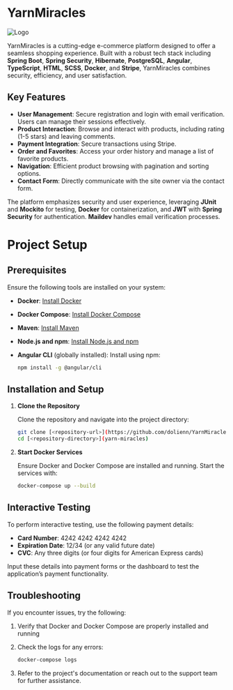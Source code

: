 # YarnMiracles


![Logo](https://i.ibb.co/DVR4fgg/temporary-logo-02.png)


YarnMiracles is a cutting-edge e-commerce platform designed to offer a seamless shopping experience. Built with a robust tech stack including **Spring Boot**, **Spring Security**, **Hibernate**, **PostgreSQL**, **Angular**, **TypeScript**, **HTML**, **SCSS**, **Docker**, and **Stripe**, YarnMiracles combines security, efficiency, and user satisfaction.

## Key Features

- **User Management**: Secure registration and login with email verification. Users can manage their sessions effectively.
- **Product Interaction**: Browse and interact with products, including rating (1-5 stars) and leaving comments.
- **Payment Integration**: Secure transactions using Stripe.
- **Order and Favorites**: Access your order history and manage a list of favorite products.
- **Navigation**: Efficient product browsing with pagination and sorting options.
- **Contact Form**: Directly communicate with the site owner via the contact form.

The platform emphasizes security and user experience, leveraging **JUnit** and **Mockito** for testing, **Docker** for containerization, and **JWT** with **Spring Security** for authentication. **Maildev** handles email verification processes.

# Project Setup

## Prerequisites

Ensure the following tools are installed on your system:

- **Docker**: [Install Docker](https://docs.docker.com/get-docker/)
- **Docker Compose**: [Install Docker Compose](https://docs.docker.com/compose/install/)
- **Maven**: [Install Maven](https://maven.apache.org/install.html)
- **Node.js and npm**: [Install Node.js and npm](https://nodejs.org/)
- **Angular CLI** (globally installed): Install using npm:
  
  ```bash
  npm install -g @angular/cli

## Installation and Setup

1. **Clone the Repository**

   Clone the repository and navigate into the project directory:

   ```bash
   git clone [<repository-url>](https://github.com/dolienn/YarnMiracles.git)
   cd [<repository-directory>](yarn-miracles)

2. **Start Docker Services**

   Ensure Docker and Docker Compose are installed and running. Start the services with:

   ```bash
   docker-compose up --build

## Interactive Testing

To perform interactive testing, use the following payment details:

- **Card Number**: 4242 4242 4242 4242
- **Expiration Date**: 12/34 (or any valid future date)
- **CVC**: Any three digits (or four digits for American Express cards)

Input these details into payment forms or the dashboard to test the application’s payment functionality.

## Troubleshooting

If you encounter issues, try the following:

1. Verify that Docker and Docker Compose are properly installed and running

2. Check the logs for any errors:

   ```bash
   docker-compose logs

3. Refer to the project's documentation or reach out to the support team for further assistance.
